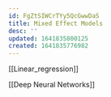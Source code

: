 ```yaml
---
id: FgZtSIWCrTYy5QcGwwDaS
title: Mixed Effect Models
desc: ''
updated: 1641835800125
created: 1641835776982
---
```



[[Linear_regression]]

[[Deep Neural Networks]]

